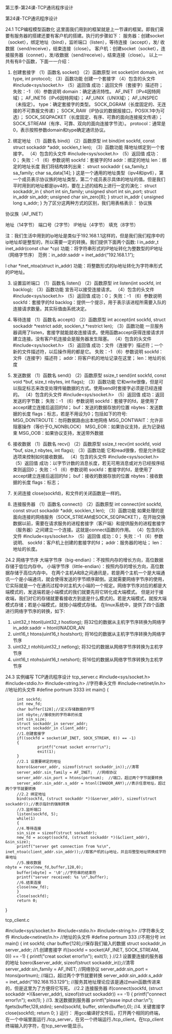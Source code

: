 第三季-第24课-TCP通讯程序设计 

第24课-TCP通讯程序设计
 
 
24.1 TCP编程模型函数化
这里面我们用到的框架就是上一节课的框架。即我们需要有服务器的搭建还要有客户机的搭建。执行的步骤如下：
服务器：创建socket（socket），绑定地址（bind），监听端口（listen），等待连接（accept），发/ 收数据（send/receive），结束连接（close）。
客户机：创建socket（socket），连接服务器（connet），发/收数据（send/receive），结束连接（close）。
以上一共有有8个函数，下面一一介绍：
1. 创建套接字
（1）函数名
socket()
（2）函数原型
int socket(int domain, int type, int protocol);
（3）函数功能
创建一个套接字
（4）包含的头文件
#include<sys/socket.h>
（5）返回值
成功：返回文件（套接字）描述符；
失败：-1
（6）参数说明
domain：确定通讯特性。
AF_INET（IPv4因特网域）；
AF_INET6（IPv6因特网域）；
AF_UNIX（UNIX域）；
AF_UNSPEC（未指定）。
type：确定套接字的类型。
SOCK_DGRAM（长度固定的、无连接的不可靠报文传递）；
SOCK_RAW（IP协议的数据报接口，POSIX.1中为可选）；
SOCK_SEQPACKET（长度固定、有序、可靠的面向连接报文传递）；
SOCK_STREAM（有序、可靠、双向的面向连接字节流）。
protocol：通常是0，表示按照参数domain和type确定通讯协议。
 
2. 绑定地址
（1）函数名
bind()
（2）函数原型
int bind(int sockfd, const struct sockaddr *addr, socklen_t len);
（3）函数功能
降地址绑定到一个套接字。
（4）包含的头文件
#include<sys/socket.h>
（5）返回值
成功：0；
失败：-1
（6）参数说明
sockfd：套接字的fd
addr：绑定的地址
len：绑定的地址长度
我们将结构体列出来：
struct sockaddr
{
sa_family_t   sa_family;
char         sa_data[14];
}
这是一个通用的地址类型（ipv4和ipv6），第一个成员表示协议族的地址类型，第二个成员表示具体的地址的值。但是我们平时用到的地址都是ipv4的，要在上述的结构上进行一定的演化：
struct sockaddr_in
{
short int            sin_family;
unsigned short int    sin_port;
struct in_addr        sin_addr;
unsigned char        sin_zero[8];
}
struct in_addr
{
unsigned long s_addr;
}
为了区分这两种方式的区别，我们用表格表示：
协议族
 
协议族（AF_INET）
 
地址（14字节）
端口号（2字节）
IP地址（4字节）
填充（8字节）
 
注：我们生活中用到的ip地址是类似于192.168.1.1这样的，但是我们我们程序中的ip地址却是整型的，所以需要一定的转换。我们提供下面两个函数:
l  in_addr_t inet_addr(const char *cp)
功能：将字符串形式的IP地址转化为整数型的IP地址（网络字节序）
范例：in_addr.saddr = inet_addr(“192.168.1.1”);
 
l  char *inet_ntoa(struct in_addr)
功能：将整数形式的Ip地址转化为字符串形式的IP地址。
 
3. 设置监听端口
（1）函数名
listen()
（2）函数原型
int listen(int sockfd, int backlog);
（3）函数功能
宣告可以接受连接请求。
（4）包含的头文件
#include<sys/socket.h>
（5）返回值
成功：0；
失败：-1
（6）参数说明
sockfd：套接字的fd
backlog：提供一个提示，用于表示该进程所需要入队的连接请求数量。其实际值由系统决定。
 
4. 等待连接
（1）函数名
accept()
（2）函数原型
int accept(int sockfd, struct sockaddr *restrict addr, socklen_t *restrict len);
（3）函数功能
一旦服务器调用了listen，套接字就能就收连接请求。使用函数accept获得连接请求并建立连接。没有客户机连接会是服务器发生阻塞。
（4）包含的头文件
#include<sys/socket.h>
（5）返回值
成功：文件（连接字）描述符；一个新的文件描述符，以后操作用的都是它。
失败：-1
（6）参数说明
sockfd：文件（连接字）描述符；
addr：将客户机的地址记录在这里；
len：地址的长度
 
5. 发送数据
（1）函数名
send()
（2）函数原型
ssize_t send(int sockfd, const void *buf, size_t nbytes, int flags);
（3）函数功能
它和write很像，但是可以指定标志来改变处理传输数据的方式。使用send时套接字必须是已经连接的。
（4）包含的头文件
#include<sys/socket.h>
（5）返回值
成功：返回发送的字节数；
失败：-1
（6）参数说明
sockfd：套接字的fd，是使用了accept建立连接后返回的fd；
buf：发送的数据存放的位置
nbytes：发送数据的长度
flags：标志，若是不用设为0；包括如下的符号:
MSG_DONTROUTE：勿将数据路由出本地网络
MSG_DONTWAIT：允许非阻塞操作（等价于O_NONBLOCK）
MSG_EOR：如果协议支持，此为记录结束
MSG_OOB：如果协议支持，发送带外数据
6. 接收数据
（1）函数名
recv()
（2）函数原型
ssize_t recv(int sockfd, void *buf, size_t nbytes, int flags);
（3）函数功能
它和read很像，但是允许指定选项来控制如何接收数据。
（4）包含的头文件
#include<sys/socket.h>
（5）返回值
成功：以字节计数的消息长度，若无可用消息或对方已经按序结束则返回0；
失败：-1
（6）参数说明
sockfd：套接字的fd，是使用了accept建立连接后返回的fd；
buf：接收的数据存放的位置
nbytes：接收数据的长度
flags：标志；
 
7. 关闭连接
close(sockfd)，和文件的关闭函数是一样的。
 
8. 连接服务器
（1）函数名
connect()
（2）函数原型
int connect(int sockfd, const struct sockaddr *addr, socklen_t len);
（3）函数功能
如果处理的是面向连接的网络服务（SOCK_STREAM或SOCK_SEQPACKET），在开始交换数据以前，需要在请求服务的进程套接字（客户端）和提供服务的进程套接字（服务器）之间建立一个连接。这就是connect函数的作用。
（4）包含的头文件
#include<sys/socket.h>
（5）返回值
成功：0；
失败：-1
（6）参数说明、
sockfd：客户机上创建的套接字的fd；
addr：服务器的地址；
len：地址的长度。
 
24.2 网络字节序
大端字节序（big-endian）：不按照内存的增长方向，高位数据存储于低位内存中。
小端字节序（little-endian）：按照内存的增长方向，高位数据存储于高位内存中。
在两个主机A和B之间通讯是，若是两个主机一个是大端通讯一个是小端通讯，就会使得发送的字节顺序颠倒。这就需要网络字节序的使用，它实际就是一个在通讯过程中对主机大小端的一个规定。网络字节序对应的都是大端模式的，发送端若是小端模式的我们就要先将它转化成大端模式。
但是对于接收端，我们对它的存储就要看接收方到底是什么模式的。若是大端模式，就按大端模式存储；若是小端模式，就按小端模式存储。
在linux系统中，提供了四个函数进行网络字节序的转换，如下:
1. uint32_t htonl(uint32_t hostlong);
将32位的数据从主机字节序转换为网络字
in_addr.saddr = htonl(INADDR_AN
2. uint16_t htons(uint16_t hostshort);
将16位的数据从主机字节序转换为网络字节序
3. uint32_t ntohl(uint32_t netlong);
将32位的数据从网络字节序转换为主机字节序
4.  uint16_t ntohs(uint16_t netshort);
将16位的数据从网络字节序转换为主机字节序
 
 
24.3 实例编写
TCP通讯程序设计
tcp_server.c
#include<sys/socket.h>
#include<stdio.h>
#include<string.h>  //字符串头文件
#include<netinet/in.h>  //地址的头文件
#define portnum 3333
int main()
{
 
         int sockfd;
         int new_fd;
         char buffer[128];//定义存储数据的字节
         int nbyte;//接收到的字符串的长度
         int sin_size;
         struct sockaddr_in server_addr;
         struct sockaddr_in client_addr;
         //1.创建套接字
         if((sockfd = socket(AF_INET, SOCK_STREAM, 0)) == -1)
         {
                  printf("creat socket error!\n");
                  exit(1);
         }
         //2.1 设置要绑定的地址
         bzero(&server_addr, sizeof(struct sockaddr_in));//清零
         server_addr.sin_family = AF_INET;  //网络协议
         server_addr.sin_port = htons(portnum);  //端口，超过两个字节就要转换
         server_addr.sin_addr.s_addr = htonl(INADDR_ANY);//表示任意地址，超过两个字节就要转换
         //2.2 绑定地址
         bind(sockfd, (struct sockaddr *)(&server_addr), sizeof(struct sockaddr));//表示指针的强制转换
         //3.监听端口
         listen(sockfd, 5);
         while(1)
         {
         //4.等待连接
         sin_size = sizeof(struct sockaddr);
         new_fd = accept(sockfd, (struct sockaddr *)(&client_addr), &sin_size);
         printf("server get connection from %s\n", inet_ntoa(client_addr.sin_addr));//取客户机的ip地址，并且将整型地址转换成字符串地址
         //5.接收数据
    nbyte = recv(new_fd,buffer,128,0);
         buffer[nbyte] = '\0';//字符串的结束符
         printf("server received: %s \n",buffer);
         //6.结束连接
         close(new_fd);
         }
         close(sockfd);
         return 0;
}
 
tcp_client.c
 
#include<sys/socket.h>
#include<stdio.h>
#include<string.h>  //字符串头文件
#include<netinet/in.h>  //地址的头文件
#define portnum 333  //不用分号
int main()
{
         int sockfd;
         char buffer[128];//保存我们输入的数据
         struct sockaddr_in server_addr;
         //1.创建套接字
         if((sockfd = socket(AF_INET, SOCK_STREAM, 0)) == -1)
         {
                  printf("creat socket error!\n");
                  exit(1);
         }
         //2.1 设置要连接的服务器的地址
         bzero(&server_addr, sizeof(struct sockaddr_in));//清零
         server_addr.sin_family = AF_INET;  //网络协议
         server_addr.sin_port = htons(portnum);  //端口，超过两个字节就要转换
         server_addr.sin_addr.s_addr = inet_addr("192.168.153.129");
         //服务其地址理论应该是通过main函数传进来的，但是这里为了方便将它写死。
         //2.2 连接服务器
         if(connect(sockfd, (struct sockaddr *)(&server_addr), sizeof(struct sockaddr)) == -1)
         {
                  printf("connect error!\n");
                  exit(1);
         }
         //3. 发送数据到服务器
         printf("please input char:\n");
         fgets(buffer,128,stdin);
         send(sockfd, buffer, strlen(buffer),0);
         //4. 关键套接字
         close(sockfd);
         return 0;
}
运行：
         用gcc编译好文件后，打开两个相同的终端，在一个中端里面运行./tcp_server，在另一个终端运行./tcp_client。在tcp_client终端输入的字符，在tcp_server能显示。